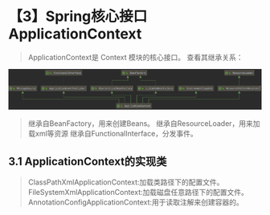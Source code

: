# 【3】Spring核心接口ApplicationContext
> ApplicationContext是 Context 模块的核心接口。
> 查看其继承关系：
> 
![a07533f74caf3da7d648dd9c543983b6](【3】Spring核心接口ApplicationContext.resources/6FED745A-CB8A-4079-B28B-39988C81558E.png)
> 继承自BeanFactory，用来创建Beans。
> 继承自ResourceLoader，用来加载xml等资源
> 继承自FunctionalInterface，分发事件。

## 3.1 ApplicationContext的实现类
> ClassPathXmlApplicationContext:加载类路径下的配置文件。
> FileSystemXmlApplicationContext:加载磁盘任意路径下的配置文件。
> AnnotationConfigApplicationContext:用于读取注解来创建容器的。